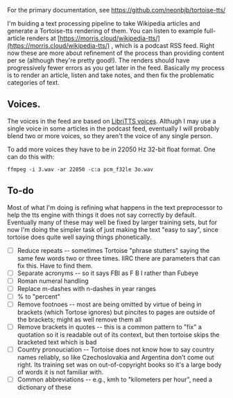 For the primary documentation, see https://github.com/neonbjb/tortoise-tts/

I'm buiding a text processing pipeline to take Wikipedia articles and generate a Tortoise-tts rendering of them. You can listen to example full-article renders at [https://morris.cloud/wikipedia-tts/](https://morris.cloud/wikipedia-tts/) , which is a podcast RSS feed. Right now these are more about refinement of the process than providing content per se (although they're pretty good!). The renders should have progressively fewer errors as you get later in the feed. Basically my process is to render an article, listen and take notes, and then fix the problematic categories of text.

## Voices. 

The voices in the feed are based on [LibriTTS voices](https://www.openslr.org/60/). Althugh I may use a single voice in some articles in the podcast feed, eventually I will probably blend two or more voices, so they aren't the voice of any single person. 
 
To add more voices they have to be in 22050 Hz 32-bit float format. One can do this with:

`ffmpeg -i 3.wav -ar 22050 -c:a pcm_f32le 3o.wav`

## To-do

Most of what I'm doing is refining what happens in the text preprocessor to help the tts engine with things it does not say correctly by default. Eventually many of these may well be fixed by larger training sets, but for now I'm doing the simpler task of just making the text "easy to say", since tortoise does quite well saying things phonetically. 

- [ ] Reduce repeats -- sometimes Tortoise "phrase stutters" saying the same few words two or three times. IIRC there are parameters that can fix this. Have to find them. 
- [ ] Separate acronyms -- so it says FBI as F B I rather than Fubeye
- [ ] Roman numeral handling 
- [ ] Replace m-dashes with n-dashes in year ranges
- [ ] % to "percent"
- [ ] Remove footnoes -- most are being omitted by virtue of being in brackets (which Tortose ignores) but pincites to pages are outside of the brackets; might as well remove them all
- [ ] Remove brackets in quotes -- this is a common pattern to "fix" a quotation so it is readable out of its context, but then tortoise skips the bracketed text which is bad
- [ ] Country pronouciation -- Tortoise does not know how to say country names reliably, so like Czechoslovakia and Argentina don't come out right. Its training set was on out-of-copyright books so it's a large body of words it is not familiar with. 
- [ ] Common abbreviations -- e.g., kmh to "kilometers per hour", need a dictionary of these

